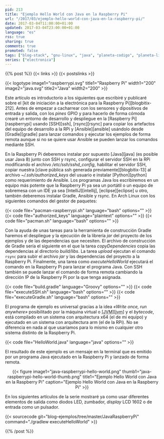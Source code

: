```yaml
---
pid: 213
title: "Ejemplo Hello World con Java en la Raspberry Pi"
url: "/2017/03/ejemplo-hello-world-con-java-en-la-raspberry-pi/"
date: 2017-03-04T11:00:00+01:00
updated: 2017-03-04T23:00:00+01:00
language: "es"
rss: true
sharing: true
comments: true
promoted: false
tags: ["blog-stack", "gnu-linux", "java", "planeta-codigo", "planeta-linux", "programacion"]
series: ["electronica"]
---
```


{{% post %}}
{{< links >}}
{{< postslinks >}}

{{< logotype image1="raspberrypi.svg" title1="Raspberry Pi" width1="200" image2="java.svg" title2="Java" width2="200" >}}

Este artículo es introductorio a los siguientes que escribiré y publicaré sobre el [kit de iniciación a la electrónica para la Raspberry Pi][blogbitix-212]. Antes de empezar a cacharrear con los sensores y dipositivos de entrada y salida, con los _pines_ GPIO y para hacerlo de forma cómoda crearé un entorno de desarrollo y despliegue en la [Raspberry Pi][raspberrypi] usando [SSH][ssh], [rsync][rsync] para copiar los artefactos del equipo de desarrollo a la RPi y [Ansible][ansible] usándolo desde [Gradle][gradle] para lanzar comandos y ejecutar los ejemplos de forma remota aunque si no se quiere usar Ansible se pueden lanzar los comandos mediante SSH.

En la Raspberry Pi deberemos instalar por supuesto [Java][java] (es posible usar Java 8) junto con SSH y rsync, configurar el servidor SSH en la RPi modificando el archivo _/etc/ssh/sshd\_config_, habilitar el servidor SSH, copiar nuestra [clave pública ssh generada previamente][blogbitix-13] al archivo _~/.ssh/authorized\_keys_ del usuario e instalar [Python][python] como requerimiento de Ansible. Los programas Java los escribiremos en un equipo más potente que la Raspberry Pi ya sea un portátil o un equipo de sobremesa con un IDE ya sea [IntelliJ][intellij], [eclipse][eclipse] u otro, también deberemos instalar Gradle, Ansible y rsync. En Arch Linux con los siguientes comandos del gestor de paquetes:

{{< code file="pacman-raspberrypi.sh" language="bash" options="" >}}
{{< code file="authorized_keys" language="plaintext" options="" >}}
{{< code file="pacman.sh" language="bash" options="" >}}

Con la ayuda de unas tareas para la herramienta de construcción Gradle haremos el despliegue y la ejecución de la librería _jar_ del proyecto de los ejemplos y de las dependencias que necesiten. El archivo de construcción de Gradle sería el siguiente en el que la tarea _copyDependencies_ copia las dependencias al directorio _build/libs_. La tarea _upload_ ejecutan el comando <code>rsync</code> para subir el archivo _jar_ y las dependencias del proyecto a la Raspberry Pi. Finalmente, una tarea como _executeHelloWorld_ ejecutará el comando en la Raspberry Pi para lanzar el programa Java. Con SSH también se puede lanzar el comando de forma remota cambiando la dirección IP de la Raspberry Pi por la que tenga asignada.

{{< code file="build.gradle" language="Groovy" options="" >}}
{{< code file="executeSSH.sh" language="bash" options="" >}}
{{< code file="executeGradle.sh" language="bash" options="" >}}

El programa de ejemplo es universal gracias a la idea _«Write once, run anywhere»_ posibilitado por la máquina virtual o <abbr title="Java Virtual Machine">[JVM][jvm]</abbr> y el _bytecode_, está compilado en un sistema con arquitectura x64 (el de mi equipo) y ejecutado en un sistema con arquitectura arm (el de la RPi). No se diferencia en nada al que usaríamos para lo mismo en cualquier otro sistema distinto de la Raspberry Pi.

{{< code file="HelloWorld.java" language="java" options="" >}}

El resultado de este ejemplo es un mensaje en la terminal que es emitido por un programa Java ejecutado en la Raspberry Pi y lanzado de forma remota.

<div class="media" style="text-align: center;">
    {{< figure
        image1="java-raspberrypi-hello-world.png" thumb1="java-raspberrypi-hello-world-thumb.png" title1="Ejemplo Hello World con Java en la Raspberry Pi"
        caption="Ejemplo Hello World con Java en la Raspberry Pi" >}}
</div>

En los siguientes artículos de la serie mostraré ya como usar diferentes elementos de salida como diodos LED, zumbador, _display_ LCD 1602 o de entrada como un pulsador.

{{< sourcecode git="blog-ejemplos/tree/master/JavaRaspberryPi" command="./gradlew executeHelloWorld" >}}

{{% /post %}}

